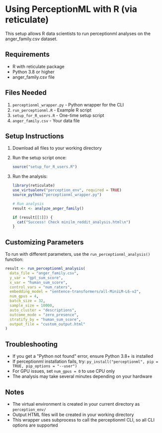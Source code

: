 # Using PerceptionML with R (via reticulate)

This setup allows R data scientists to run perceptionml analyses on the anger_family.csv dataset.

## Requirements
- R with reticulate package
- Python 3.8 or higher
- anger_family.csv file

## Files Needed
1. `perceptionml_wrapper.py` - Python wrapper for the CLI
2. `run_perceptionml.R` - Example R script
3. `setup_for_R_users.R` - One-time setup script
4. `anger_family.csv` - Your data file

## Setup Instructions

1. Download all files to your working directory
2. Run the setup script once:
   ```r
   source("setup_for_R_users.R")
   ```

3. Run the analysis:
   ```r
   library(reticulate)
   use_virtualenv("perception_env", required = TRUE)
   source_python("perceptionml_wrapper.py")
   
   # Run analysis
   result <- analyze_anger_family()
   
   if (result[[1]]) {
     cat("Success! Check minilm_reddit_analysis.html\n")
   }
   ```

## Customizing Parameters

To run with different parameters, use the `run_perceptionml_analysis()` function:

```r
result <- run_perceptionml_analysis(
  data_file = "anger_family.csv",
  y_var = "gpt_sum_score",
  x_var = "human_sum_score",
  control_vars = "num_raters",
  embedding_model = "sentence-transformers/all-MiniLM-L6-v2",
  num_gpus = 4,
  batch_size = 32,
  sample_size = 10000,
  auto_cluster = "descriptions",
  outcome_mode = "zero_presence",
  stratify_by = "human_sum_score",
  output_file = "custom_output.html"
)
```

## Troubleshooting

- If you get a "Python not found" error, ensure Python 3.8+ is installed
- If perceptionml installation fails, try: `py_install("perceptionml", pip = TRUE, pip_options = "--user")`
- For GPU issues, set `num_gpus = 0` to use CPU only
- The analysis may take several minutes depending on your hardware

## Notes

- The virtual environment is created in your current directory as `perception_env/`
- Output HTML files will be created in your working directory
- This wrapper uses subprocess to call the perceptionml CLI, so all CLI options are supported